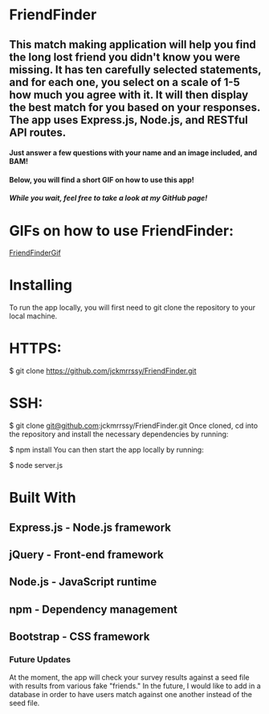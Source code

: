 # FriendFinder

## This match making application will help you find the long lost friend you didn't know you were missing. It has ten carefully selected statements, and for each one, you select on a scale of 1-5 how much you agree with it. It will then display the best match for you based on your responses. The app uses Express.js, Node.js, and RESTful API routes.

#### Just answer a few questions with your name and an image included, and BAM!

#### Below, you will find a short GIF on how to use this app!

##### While you wait, feel free to take a look at my GitHub page!

[GitHub]: (https://github.com/jboe26/FriendFinder)

# GIFs on how to use FriendFinder:

[FriendFinderGif](friends.gif)


# Installing
To run the app locally, you will first need to git clone the repository to your local machine.

# HTTPS:

$ git clone https://github.com/jckmrrssy/FriendFinder.git

# SSH:

$ git clone git@github.com:jckmrrssy/FriendFinder.git
Once cloned, cd into the repository and install the necessary dependencies by running:

$ npm install
You can then start the app locally by running:

$ node server.js
# Built With
## Express.js - Node.js framework
## jQuery - Front-end framework
## Node.js - JavaScript runtime
## npm - Dependency management
## Bootstrap - CSS framework

### Future Updates
At the moment, the app will check your survey results against a seed file with results from various fake "friends." In the future, I would like to add in a database in order to have users match against one another instead of the seed file.
